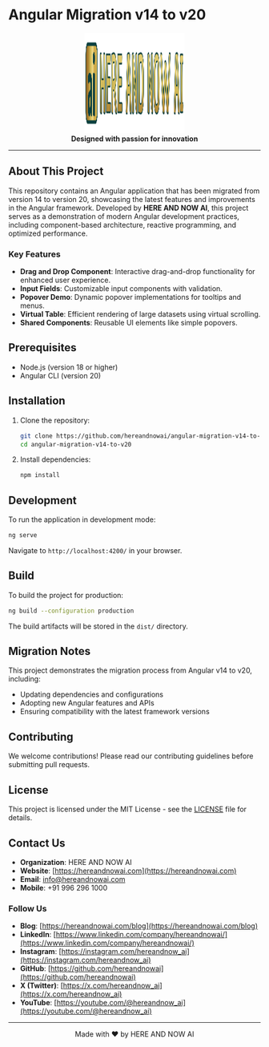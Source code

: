 # Angular Migration v14 to v20

<div align="center">
<img width="200" height="200" alt="HERE AND NOW AI Logo" src="https://raw.githubusercontent.com/hereandnowai/images/refs/heads/main/logos/logo-of-here-and-now-ai.png" />
</div>

<div align="center">
<strong>Designed with passion for innovation</strong>
</div>

---

## About This Project

This repository contains an Angular application that has been migrated from version 14 to version 20, showcasing the latest features and improvements in the Angular framework. Developed by **HERE AND NOW AI**, this project serves as a demonstration of modern Angular development practices, including component-based architecture, reactive programming, and optimized performance.

### Key Features

- **Drag and Drop Component**: Interactive drag-and-drop functionality for enhanced user experience.
- **Input Fields**: Customizable input components with validation.
- **Popover Demo**: Dynamic popover implementations for tooltips and menus.
- **Virtual Table**: Efficient rendering of large datasets using virtual scrolling.
- **Shared Components**: Reusable UI elements like simple popovers.

## Prerequisites

- Node.js (version 18 or higher)
- Angular CLI (version 20)

## Installation

1. Clone the repository:
   ```bash
   git clone https://github.com/hereandnowai/angular-migration-v14-to-v20.git
   cd angular-migration-v14-to-v20
   ```

2. Install dependencies:
   ```bash
   npm install
   ```

## Development

To run the application in development mode:

```bash
ng serve
```

Navigate to `http://localhost:4200/` in your browser.

## Build

To build the project for production:

```bash
ng build --configuration production
```

The build artifacts will be stored in the `dist/` directory.

## Migration Notes

This project demonstrates the migration process from Angular v14 to v20, including:
- Updating dependencies and configurations
- Adopting new Angular features and APIs
- Ensuring compatibility with the latest framework versions

## Contributing

We welcome contributions! Please read our contributing guidelines before submitting pull requests.

## License

This project is licensed under the MIT License - see the [LICENSE](LICENSE) file for details.

## Contact Us

- **Organization**: HERE AND NOW AI
- **Website**: [https://hereandnowai.com](https://hereandnowai.com)
- **Email**: [info@hereandnowai.com](mailto:info@hereandnowai.com)
- **Mobile**: +91 996 296 1000

### Follow Us

- **Blog**: [https://hereandnowai.com/blog](https://hereandnowai.com/blog)
- **LinkedIn**: [https://www.linkedin.com/company/hereandnowai/](https://www.linkedin.com/company/hereandnowai/)
- **Instagram**: [https://instagram.com/hereandnow_ai](https://instagram.com/hereandnow_ai)
- **GitHub**: [https://github.com/hereandnowai](https://github.com/hereandnowai)
- **X (Twitter)**: [https://x.com/hereandnow_ai](https://x.com/hereandnow_ai)
- **YouTube**: [https://youtube.com/@hereandnow_ai](https://youtube.com/@hereandnow_ai)

---

<div align="center">
Made with ❤️ by HERE AND NOW AI
</div>
